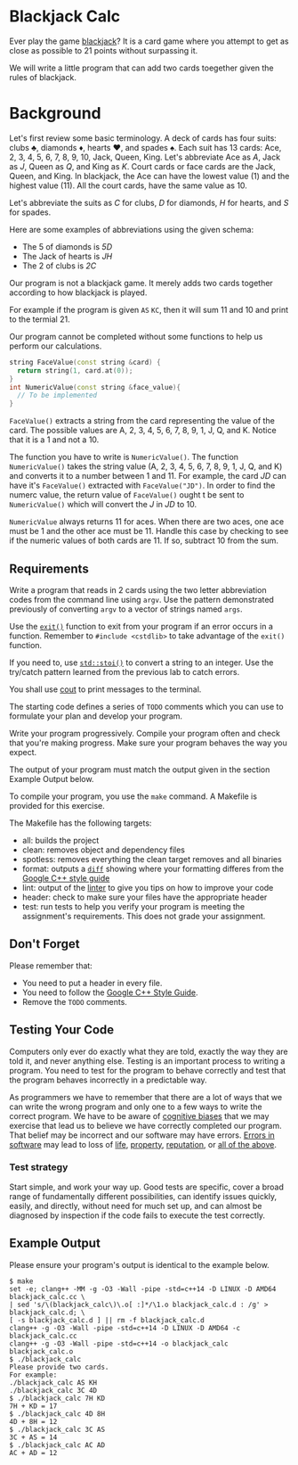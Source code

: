 
# Blackjack Calc

Ever play the game [blackjack](https://en.wikipedia.org/wiki/Blackjack)? It is a card game where you attempt to get as close as possible to 21 points without surpassing it.

We will write a little program that can add two cards toegether given the rules of blackjack. 

# Background
Let's first review some basic terminology. A deck of cards has four suits: clubs ♣️, diamonds ♦️, hearts ♥️, and spades ♠️. Each suit has 13 cards: Ace, 2, 3, 4, 5, 6, 7, 8, 9, 10, Jack, Queen, King. Let's abbreviate Ace as _A_, Jack as _J_, Queen as _Q_, and King as _K_. Court cards or face cards are the Jack, Queen, and King. In blackjack, the Ace can have the lowest value (1) and the highest value (11). All the court cards, have the same value as 10.

Let's abbreviate the suits as _C_ for clubs, _D_ for diamonds, _H_ for hearts, and _S_ for spades.

Here are some examples of abbreviations using the given schema:

* The 5 of diamonds is _5D_
* The Jack of hearts is _JH_
* The 2 of clubs is _2C_

Our program is not a blackjack game. It merely adds two cards together according to how blackjack is played.

For example if the program is given `AS` `KC`, then it will sum 11 and 10 and print to the termial 21.

Our program cannot be completed without some functions to help us perform our calculations.

```c++
string FaceValue(const string &card) {
  return string(1, card.at(0));
}
int NumericValue(const string &face_value){
  // To be implemented
}
```

`FaceValue()` extracts a string from the card representing the value of the card. The possible values are A, 2, 3, 4, 5, 6, 7, 8, 9, 1, J, Q, and K. Notice that it is a 1 and not a 10.

The function you have to write is `NumericValue()`. The function `NumericValue()` takes the string value (A, 2, 3, 4, 5, 6, 7, 8, 9, 1, J, Q, and K) and converts it to a number between 1 and 11. For example, the card _JD_ can have it's `FaceValue()` extracted with `FaceValue("JD")`.  In order to find the numerc value, the return value of `FaceValue()` ought t be sent to `NumericValue()` which will convert the _J_ in _JD_ to 10.

`NumericValue` always returns 11 for aces. When there are two aces, one ace must be 1 and the other ace must be 11. Handle this case by checking to see if the numeric values of both cards are 11. If so, subtract 10 from the sum.


## Requirements

Write a program that reads in 2 cards using the two letter abbreviation codes from the command line using `argv`. Use the pattern demonstrated previously of converting `argv` to a vector of strings named `args`.

Use the [`exit()`](https://en.cppreference.com/w/cpp/utility/program/exit) function to exit from your program if an error occurs in a function. Remember to `#include <cstdlib>` to take advantage of the `exit()` function.

If you need to, use  [`std::stoi()`](https://en.cppreference.com/w/cpp/string/basic_string/stol) to convert a string to an integer. Use the try/catch pattern learned from the previous lab to catch errors.

You shall use [cout](https://en.cppreference.com/w/cpp/io/cout) to print messages to the terminal.

The starting code defines a series of `TODO` comments which you can use to formulate your plan and develop your program.

Write your program progressively. Compile your program often and check that you're making progress. Make sure your program behaves the way you expect.

The output of your program must match the output given in the section Example Output below.

To compile your program, you use the `make` command. A Makefile is provided for this exercise.

The Makefile has the following targets:
  
* all: builds the project
* clean: removes object and dependency files
* spotless: removes everything the clean target removes and all binaries
* format: outputs a [`diff`](https://en.wikipedia.org/wiki/Diff) showing where your formatting differes from the [Google C++ style guide](https://google.github.io/styleguide/cppguide.html)
* lint: output of the [linter](https://en.wikipedia.org/wiki/Lint_(software)) to give you tips on how to improve your code
* header: check to make sure your files have the appropriate header
* test: run tests to help you verify your program is meeting the assignment's requirements. This does not grade your assignment.

## Don't Forget

Please remember that:

- You need to put a header in every file.
- You need to follow the [Google C++ Style Guide](https://google.github.io/styleguide/cppguide.html).
- Remove the `TODO` comments.

## Testing Your Code

Computers only ever do exactly what they are told, exactly the way they are told it, and never anything else. Testing is an important process to writing a program. You need to test for the program to behave correctly and test that the program behaves incorrectly in a predictable way.

As programmers we have to remember that there are a lot of ways that we can write the wrong program and only one to a few ways to write the correct program. We have to be aware of [cognitive biases](https://en.wikipedia.org/wiki/List_of_cognitive_biases) that we may exercise that lead us to believe we have correctly completed our program. That belief may be incorrect and our software may have errors. [Errors in software](https://www.wired.com/2005/11/historys-worst-software-bugs/) may lead to loss of [life](https://www.nytimes.com/2019/03/14/business/boeing-737-software-update.html), [property](https://en.wikipedia.org/wiki/Mariner_1), [reputation](https://en.wikipedia.org/wiki/Pentium_FDIV_bug), or [all of the above](https://en.wikipedia.org/wiki/2009%E2%80%9311_Toyota_vehicle_recalls).

### Test strategy

Start simple, and work your way up. Good tests are specific, cover a broad range of fundamentally different possibilities, can identify issues quickly, easily, and directly, without need for much set up, and can almost be diagnosed by inspection if the code fails to execute the test correctly.

## Example Output

Please ensure your program's output is identical to the example below.

```
$ make
set -e; clang++ -MM -g -O3 -Wall -pipe -std=c++14 -D LINUX -D AMD64 blackjack_calc.cc \
| sed 's/\(blackjack_calc\)\.o[ :]*/\1.o blackjack_calc.d : /g' > blackjack_calc.d; \
[ -s blackjack_calc.d ] || rm -f blackjack_calc.d
clang++ -g -O3 -Wall -pipe -std=c++14 -D LINUX -D AMD64 -c blackjack_calc.cc
clang++ -g -O3 -Wall -pipe -std=c++14 -o blackjack_calc blackjack_calc.o 
$ ./blackjack_calc 
Please provide two cards.
For example:
./blackjack_calc AS KH
./blackjack_calc 3C 4D
$ ./blackjack_calc 7H KD
7H + KD = 17
$ ./blackjack_calc 4D 8H
4D + 8H = 12
$ ./blackjack_calc 3C AS
3C + AS = 14
$ ./blackjack_calc AC AD
AC + AD = 12
```

